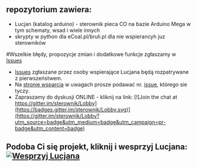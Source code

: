 ## repozytorium zawiera: 

* Lucjan (katalog arduino) - sterownik pieca CO na bazie Arduino Mega w tym schematy, wsad i wiele innych
* skrypty w python dla eCoal.pl/bruli.pl dla nie wspierancyh juz sterowników

#Wszelkie błędy, propozycje zmian i dodatkowe funkcje zgłaszamy w [Issues](https://github.com/uzi18/sterownik/issues)
  * [Issues](https://github.com/uzi18/sterownik/issues) zgłaszane przez osoby wspierające Lucjana będą rozpatrywane z pierwszeństwem.  
  * Na [stronie wsparcia](https://www.paypal.me/wsparcieDlaLucjana) w uwagach prosze podawać nr. [issue](https://github.com/uzi18/sterownik/issues), którego sie tyczy.  
  * Zapraszamy do dyskusji ONLINE - kliknij na link: [![Join the chat at https://gitter.im/sterownik/Lobby](https://badges.gitter.im/sterownik/Lobby.svg)](https://gitter.im/sterownik/Lobby?utm_source=badge&utm_medium=badge&utm_campaign=pr-badge&utm_content=badge)

## Podoba Ci się projekt, kliknij i wesprzyj Lucjana: [![Wesprzyj Lucjana](https://img.shields.io/badge/Donate-PayPal-green.svg)](https://www.paypal.me/wsparcieDlaLucjana)
